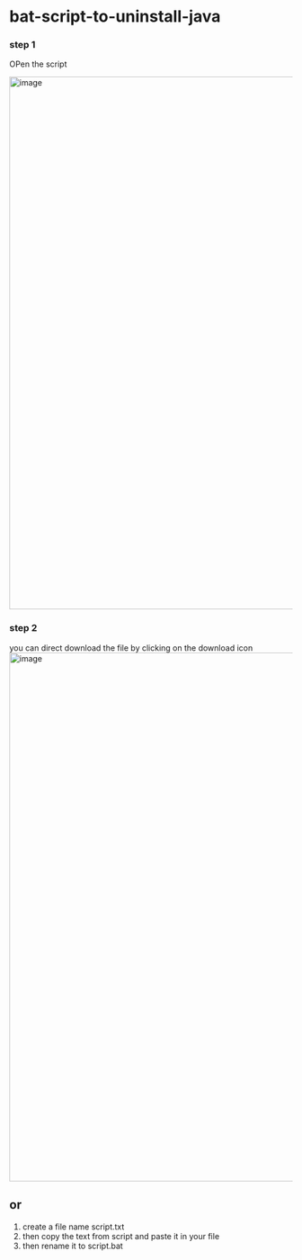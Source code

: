 # bat-script-to-uninstall-java

### step 1
OPen the script

<img width="947" alt="image" src="https://github.com/SBRakeshRath/bat-script-to-uninstall-java/assets/75027068/0f05c779-28e7-4783-88f8-9156e72f7366">

### step 2
you can direct download the file by clicking on the download icon 
<img width="940" alt="image" src="https://github.com/SBRakeshRath/bat-script-to-uninstall-java/assets/75027068/344f2589-5199-4ad9-a851-f6223e4fcf15">



## or

1. create a file name script.txt
2. then copy the text from script and paste it in your file
3. then rename it to script.bat
